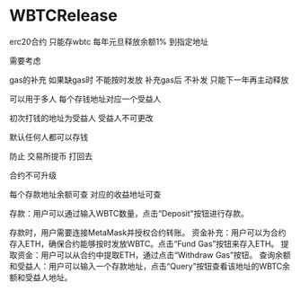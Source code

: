 # WBTCRelease


erc20合约 只能存wbtc  每年元旦释放余额1% 到指定地址


需要考虑

gas的补充
如果缺gas时 不能按时发放
补充gas后 不补发
只能下一年再主动释放 

可以用于多人
每个存钱地址对应一个受益人

初次打钱的地址为受益人 受益人不可更改

默认任何人都可以存钱 

防止 交易所提币 打回去

合约不可升级

每个存款地址余额可查 对应的收益地址可查

存款：用户可以通过输入WBTC数量，点击“Deposit”按钮进行存款。

存款时，用户需要连接MetaMask并授权合约转账。
资金补充：用户可以为合约存入ETH，确保合约能够按时发放WBTC。点击“Fund Gas”按钮来存入ETH。
提取资金：用户可以从合约中提取ETH，通过点击“Withdraw Gas”按钮。
查询余额和受益人：用户可以输入一个存款地址，点击“Query”按钮查看该地址的WBTC余额和受益人地址。
